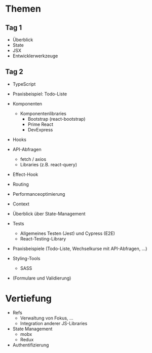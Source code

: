 # Themen

## Tag 1

- Überblick
- State
- JSX
- Entwicklerwerkzeuge

## Tag 2

- TypeScript
- Praxisbeispiel: Todo-Liste
- Komponenten
  - Komponentenlibraries
    - Bootstrap (react-bootstrap)
    - Prime React
    - DevExpress
- Hooks
- API-Abfragen
  - fetch / axios
  - Libraries (z.B. react-query)
- Effect-Hook

- Routing
- Performanceoptimierung
- Context
- Überblick über State-Management
- Tests
  - Allgemeines Testen (Jest) und Cypress (E2E)
  - React-Testing-Library
- Praxisbeispiele (Todo-Liste, Wechselkurse mit API-Abfragen, ...)
- Styling-Tools
  - SASS
- (Formulare und Validierung)

# Vertiefung

- Refs
  - Verwaltung von Fokus, ...
  - Integration anderer JS-Libraries
- State Management
  - mobx
  - Redux
- Authentifizierung
